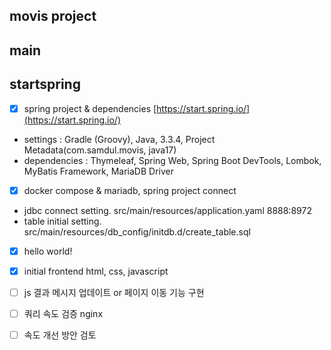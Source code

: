 ## movis project

## main

## startspring
- [x] spring project & dependencies [https://start.spring.io/](https://start.spring.io/)
- settings : Gradle (Groovy), Java, 3.3.4, Project Metadata(com.samdul.movis, java17)
- dependencies : Thymeleaf, Spring Web, Spring Boot DevTools, Lombok, MyBatis Framework, MariaDB Driver

- [x] docker compose & mariadb, spring project connect
- jdbc connect setting. src/main/resources/application.yaml 8888:8972 
- table initial setting. src/main/resources/db_config/initdb.d/create_table.sql
- [x] hello world!

- [x] initial frontend html, css, javascript
- [ ] js 결과 메시지 업데이트 or 페이지 이동 기능 구현
- [ ] 쿼리 속도 검증 nginx
- [ ] 속도 개선 방안 검토
